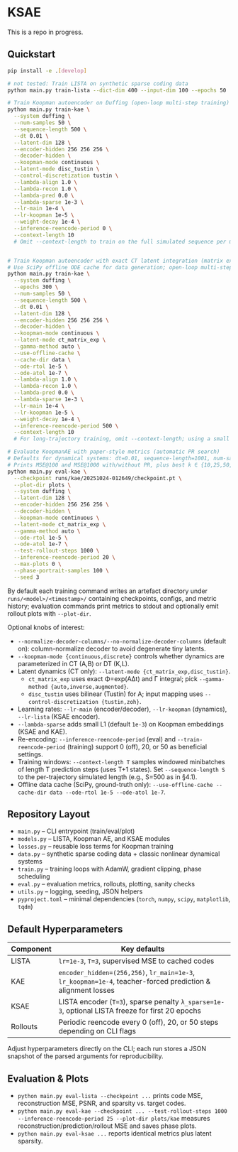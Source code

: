 # KSAE

This is a repo in progress.

## Quickstart

```bash
pip install -e .[develop]

# not tested: Train LISTA on synthetic sparse coding data
python main.py train-lista --dict-dim 400 --input-dim 100 --epochs 50

# Train Koopman autoencoder on Duffing (open-loop multi-step training)
python main.py train-kae \
  --system duffing \
  --num-samples 50 \
  --sequence-length 500 \
  --dt 0.01 \
  --latent-dim 128 \
  --encoder-hidden 256 256 256 \
  --decoder-hidden \
  --koopman-mode continuous \
  --latent-mode disc_tustin \
  --control-discretization tustin \
  --lambda-align 1.0 \
  --lambda-recon 1.0 \
  --lambda-pred 0.0 \
  --lambda-sparse 1e-3 \
  --lr-main 1e-4 \
  --lr-koopman 1e-5 \
  --weight-decay 1e-4 \
  --inference-reencode-period 0 \
  --context-length 10
  # Omit --context-length to train on the full simulated sequence per minibatch


# Train Koopman autoencoder with exact CT latent integration (matrix exponential)
# Use SciPy offline ODE cache for data generation; open-loop multi-step loss
python main.py train-kae \
  --system duffing \
  --epochs 300 \
  --num-samples 50 \
  --sequence-length 500 \
  --dt 0.01 \
  --latent-dim 128 \
  --encoder-hidden 256 256 256 \
  --decoder-hidden \
  --koopman-mode continuous \
  --latent-mode ct_matrix_exp \
  --gamma-method auto \
  --use-offline-cache \
  --cache-dir data \
  --ode-rtol 1e-5 \
  --ode-atol 1e-7 \
  --lambda-align 1.0 \
  --lambda-recon 1.0 \
  --lambda-pred 0.0 \
  --lambda-sparse 1e-3 \
  --lr-main 1e-4 \
  --lr-koopman 1e-5 \
  --weight-decay 1e-4 \
  --inference-reencode-period 500 \
  --context-length 10
  # For long-trajectory training, omit --context-length; using a small value trains on short windows.

# Evaluate KoopmanAE with paper-style metrics (automatic PR search)
# Defaults for dynamical systems: dt=0.01, sequence-length=1001, num-samples=50, rollout=1000
# Prints MSE@100 and MSE@1000 with/without PR, plus best k ∈ {10,25,50,100}
python main.py eval-kae \
  --checkpoint runs/kae/20251024-012649/checkpoint.pt \
  --plot-dir plots \
  --system duffing \
  --latent-dim 128 \
  --encoder-hidden 256 256 256 \
  --decoder-hidden \
  --koopman-mode continuous \
  --latent-mode ct_matrix_exp \
  --gamma-method auto \
  --ode-rtol 1e-5 \
  --ode-atol 1e-7 \
  --test-rollout-steps 1000 \
  --inference-reencode-period 20 \
  --max-plots 0 \
  --phase-portrait-samples 100 \
  --seed 3
```

By default each training command writes an artefact directory under `runs/<model>/<timestamp>/` containing checkpoints, configs, and metric history; evaluation commands print metrics to stdout and optionally emit rollout plots with `--plot-dir`.

Optional knobs of interest:
- `--normalize-decoder-columns/--no-normalize-decoder-columns` (default on): column-normalize decoder to avoid degenerate tiny latents.
- `--koopman-mode {continuous,discrete}` controls whether dynamics are parameterized in CT (A,B) or DT (K,L).
- Latent dynamics (CT only): `--latent-mode {ct_matrix_exp,disc_tustin}`.
  - `ct_matrix_exp` uses exact Φ=exp(AΔt) and Γ integral; pick `--gamma-method {auto,inverse,augmented}`.
  - `disc_tustin` uses bilinear (Tustin) for A; input mapping uses `--control-discretization {tustin,zoh}`.
- Learning rates: `--lr-main` (encoder/decoder), `--lr-koopman` (dynamics), `--lr-lista` (KSAE encoder).
- `--lambda-sparse` adds small L1 (default `1e-3`) on Koopman embeddings (KSAE and KAE).
- Re-encoding: `--inference-reencode-period` (eval) and `--train-reencode-period` (training) support 0 (off), 20, or 50 as beneficial settings.
 - Training windows: `--context-length T` samples windowed minibatches of length T prediction steps (uses T+1 states). Set `--sequence-length S` to the per-trajectory simulated length (e.g., S=500 as in §4.1).
 - Offline data cache (SciPy, ground-truth only): `--use-offline-cache --cache-dir data --ode-rtol 1e-5 --ode-atol 1e-7`.

## Repository Layout

- `main.py` – CLI entrypoint (train/eval/plot)
- `models.py` – LISTA, Koopman AE, and KSAE modules
- `losses.py` – reusable loss terms for Koopman training
- `data.py` – synthetic sparse coding data + classic nonlinear dynamical systems
- `train.py` – training loops with AdamW, gradient clipping, phase scheduling
- `eval.py` – evaluation metrics, rollouts, plotting, sanity checks
- `utils.py` – logging, seeding, JSON helpers
- `pyproject.toml` – minimal dependencies (`torch`, `numpy`, `scipy`, `matplotlib`, `tqdm`)

## Default Hyperparameters

| Component | Key defaults |
|-----------|--------------|
| LISTA | `lr=1e-3`, `T=3`, supervised MSE to cached codes |
| KAE | `encoder_hidden=(256,256)`, `lr_main=1e-3`, `lr_koopman=1e-4`, teacher-forced prediction & alignment losses |
| KSAE | LISTA encoder (`T=3`), sparse penalty `λ_sparse=1e-3`, optional LISTA freeze for first 20 epochs |
| Rollouts | Periodic reencode every 0 (off), 20, or 50 steps depending on CLI flags |

Adjust hyperparameters directly on the CLI; each run stores a JSON snapshot of the parsed arguments for reproducibility.

## Evaluation & Plots

- `python main.py eval-lista --checkpoint ...` prints code MSE, reconstruction MSE, PSNR, and sparsity vs. target codes.
- `python main.py eval-kae --checkpoint ... --test-rollout-steps 1000 --inference-reencode-period 25 --plot-dir plots/kae` measures reconstruction/prediction/rollout MSE and saves phase plots.
- `python main.py eval-ksae ...` reports identical metrics plus latent sparsity.
